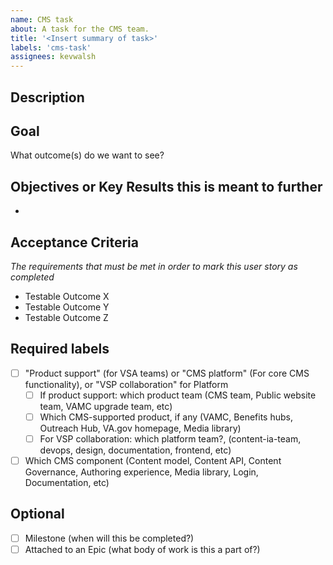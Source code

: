 ```yaml
---
name: CMS task
about: A task for the CMS team.
title: '<Insert summary of task>'
labels: 'cms-task'
assignees: kevwalsh
---
```


## Description

## Goal
What outcome(s) do we want to see?

## Objectives or Key Results this is meant to further
* <OKR>

## Acceptance Criteria
_The requirements that must be met in order to mark this user story as completed_
* Testable Outcome X
* Testable Outcome Y
* Testable Outcome Z

## Required labels
- [ ] "Product support" (for VSA teams) or "CMS platform" (For core CMS functionality), or "VSP collaboration" for Platform
  - [ ] If product support: which product team (CMS team, Public website team, VAMC upgrade team, etc)
  - [ ] Which CMS-supported product, if any (VAMC, Benefits hubs, Outreach Hub, VA.gov homepage, Media library)
  - [ ] For VSP collaboration: which platform team?, (content-ia-team, devops, design, documentation, frontend, etc)
- [ ] Which CMS component (Content model, Content API, Content Governance, Authoring experience, Media library, Login, Documentation, etc)

## Optional
- [ ] Milestone (when will this be completed?)
- [ ] Attached to an Epic (what body of work is this a part of?)
